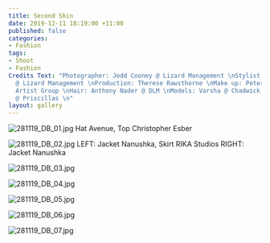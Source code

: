 ```yaml
---
title: Second Skin
date: 2019-12-11 18:19:00 +11:00
published: false
categories:
- Fashion
tags:
- Shoot
- Fashion
Credits Text: "Photographer: Jedd Cooney @ Lizard Management \nStylist: Rosemary Pantling
  @ Lizard Management \nProduction: Therese Rawsthorne \nMake up: Peter Beard @ The
  Artist Group \nHair: Anthony Nader @ DLM \nModels: Varsha @ Chadwick, Tess Angel
  @ Priscillas \n"
layout: gallery
---
```


![281119_DB_01.jpg](/uploads/281119_DB_01.jpg)
Hat Avenue, Top Christopher Esber 

![281119_DB_02.jpg](/uploads/281119_DB_02.jpg)
LEFT: Jacket Nanushka, Skirt RIKA Studios 
RIGHT: Jacket Nanushka 

![281119_DB_03.jpg](/uploads/281119_DB_03.jpg)

![281119_DB_04.jpg](/uploads/281119_DB_04.jpg)

![281119_DB_05.jpg](/uploads/281119_DB_05.jpg)

![281119_DB_06.jpg](/uploads/281119_DB_06.jpg)

![281119_DB_07.jpg](/uploads/281119_DB_07.jpg)